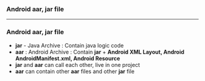 ### Android aar, jar file

----------------------------------

### Android aar, jar file

* **jar** - Java Archive : Contain java logic code
* **aar** : Android Archive : Contain **jar** + **Android XML Layout, Android AndroidManifest.xml, Android Resource**
* **jar** and **aar** can call each other, live in one project
* **aar** can contain other **aar** files and other **jar** file

